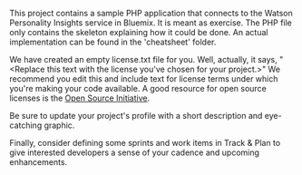 This project contains a sample PHP application that connects to the Watson Personality Insights
service in Bluemix. It is meant as exercise. The PHP file only contains the skeleton explaining
how it could be done. An actual implementation can be found in the 'cheatsheet' folder.

We have created an empty license.txt file for you. Well, actually, it says,
"<Replace this text with the license you've chosen for your project.>" We
recommend you edit this and include text for license terms under which you're
making your code available. A good resource for open source licenses is the
[Open Source Initiative](http://opensource.org/).

Be sure to update your project's profile with a short description and
eye-catching graphic.

Finally, consider defining some sprints and work items in Track & Plan to give
interested developers a sense of your cadence and upcoming enhancements.
